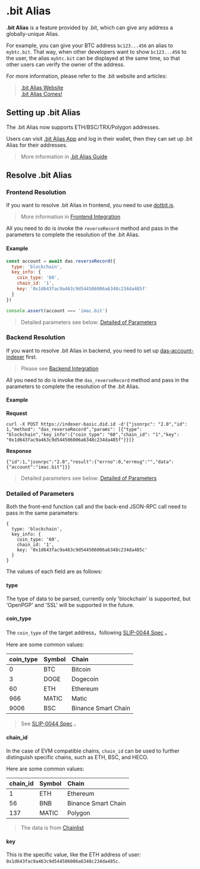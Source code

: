 # .bit Alias

**.bit Alias** is a feature provided by .bit, which can give any address a globally-unique Alias.

For example, you can give your BTC address `bc123...456` an alias to `mybtc.bit`. That way, when other developers want to show `bc123...456` to the user, the alias `mybtc.bit` can be displayed at the same time, so that other users can verify the owner of the address.

For more information, please refer to the .bit website and articles:

> [.bit Alias Website](https://www.did.id/bit-alias)  
> [.bit Alias Comes!](https://talk.did.id/t/bit-alias-comes/401)

## Setting up .bit Alias
The .bit Alias now supports ETH/BSC/TRX/Polygon addresses.

Users can visit [.bit Alias App](https://d.id/bit/alias) and log in their wallet, then they can set up .bit Alias for their addresses.

> More information in [.bit Alias Guide](https://talk.did.id/t/bit/400#h-7)


## Resolve .bit Alias

### Frontend Resolution
If you want to resolve .bit Alias in frontend, you need to use [dotbit.js](https://github.com/dotbitHQ/dotbit.js).

> More information in [Frontend Integration](./integration-frontend.md)

All you need to do is invoke the `reverseRecord` method and pass in the parameters to complete the resolution of the .bit Alias.

#### Example
```javascript
const account = await das.reverseRecord({
  type: 'blockchain',
  key_info: {
    coin_type: '60',
    chain_id: '1',
    key: '0x1d643fac9a463c9d544506006a6348c234da485f'
  }
})

console.assert(account === 'imac.bit')
```

> Detailed parameters see below: [Detailed of Parameters](#detailed-of-parameters)

### Backend Resolution

If you want to resolve .bit Alias in backend, you need to set up [das-account-indexer](https://github.com/dotbitHQ/das-account-indexer) first.


> Please see [Backend Integration](./integration-backend.md)

All you need to do is invoke the `das_reverseRecord` method and pass in the parameters to complete the resolution of the .bit Alias.


#### Example

**Request**
```shell
curl -X POST https://indexer-basic.did.id -d'{"jsonrpc": "2.0","id": 1,"method": "das_reverseRecord","params": [{"type": "blockchain","key_info":{"coin_type": "60","chain_id": "1","key": "0x1d643fac9a463c9d544506006a6348c234da485f"}}]}
```
**Response**
```json5
{"id":1,"jsonrpc":"2.0","result":{"errno":0,"errmsg":"","data":{"account":"imac.bit"}}}
```

> Detailed parameters see below: [Detailed of Parameters](#detailed-of-parameters)


### Detailed of Parameters

Both the front-end function call and the back-end JSON-RPC call need to pass in the same parameters:

```json5
{
  type: 'blockchain',
  key_info: {
    coin_type: '60',
    chain_id: '1',
    key: '0x1d643fac9a463c9d544506006a6348c234da485c'
  }
}
```

The values of each field are as follows:

#### type
The type of data to be parsed, currently only 'blockchain' is supported, but 'OpenPGP' and 'SSL' will be supported in the future.

#### coin_type
The `coin_type` of the target address，following [SLIP-0044 Spec](https://github.com/satoshilabs/slips/blob/master/slip-0044.md) 。

Here are some common values:

| coin_type | Symbol | Chain               |
|:----------|:-------|:--------------------|
| 0         | BTC    | Bitcoin             |
| 3         | DOGE   | Dogecoin            |
| 60        | ETH    | Ethereum            |
| 966       | MATIC  | Matic               |
| 9006      | BSC    | Binance Smart Chain |

> See [SLIP-0044 Spec](https://github.com/satoshilabs/slips/blob/master/slip-0044.md) 。

#### chain_id
In the case of EVM compatible chains, `chain_id` can be used to further distinguish specific chains, such as ETH, BSC, and HECO.

Here are some common values:

| chain_id | Symbol | Chain               |
|:---------|:-------|:--------------------|
| 1        | ETH    | Ethereum            |
| 56       | BNB    | Binance Smart Chain |
| 137      | MATIC  | Polygon             |

> The data is from [Chainlist](https://chainlist.org/)

#### key
This is the specific value, like the ETH address of user: `0x1d643fac9a463c9d544506006a6348c234da485c`. 

